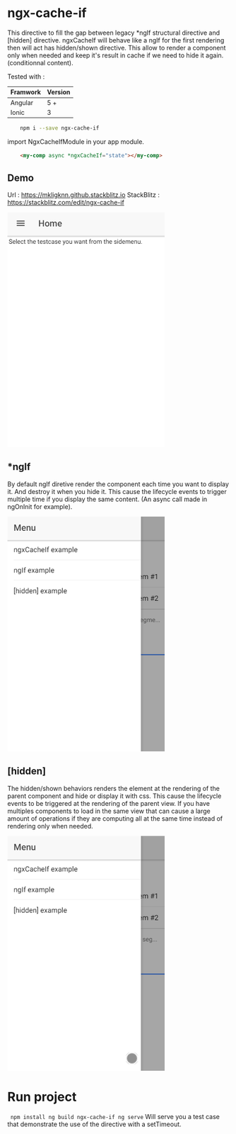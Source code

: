 # ngx-cache-if

This directive to fill the gap between legacy *ngIf structural directive and [hidden] directive.
ngxCacheIf will behave like a ngIf for the first rendering then will act has hidden/shown directive.
This allow to render a component only when needed and keep it's result in cache if we need to hide it again. (conditionnal content).

Tested with :	

| Framwork | Version |
| -------- | -------- |
| Angular  | 5 +   |
| Ionic    | 3 |

```sh
    npm i --save ngx-cache-if
```
import NgxCacheIfModule in your app module.

```html
    <my-comp async *ngxCacheIf="state"></my-comp>
```

## Demo

Url : https://mkligknn.github.stackblitz.io
StackBlitz : https://stackblitz.com/edit/ngx-cache-if

![ngxCacheIf content loaded only once](https://github.com/vlafranca/ngx-cache-if/blob/master/demo/ngxcacheif.gif)

## *ngIf

By default ngIf diretive render the component each time you want to display it. And destroy it when you hide it. This cause the lifecycle events to trigger multiple time if you display the same content. (An async call made in ngOnInit for example).

![ngIf content loaded each time](https://github.com/vlafranca/ngx-cache-if/blob/master/demo/ngif.gif)

## [hidden]

The hidden/shown behaviors renders the element at the rendering of the parent component and hide or display it with css. This cause the lifecycle events to be triggered at the rendering of the parent view. If you have multiples components to load in the same view that can cause a large amount of operations if they are computing all at the same time instead of rendering only when needed.

![hidden content loaded at loading time](https://github.com/vlafranca/ngx-cache-if/blob/master/demo/hidden.gif)


# Run project

`
npm install
ng build ngx-cache-if
ng serve` 
Will serve you a test case that demonstrate the use of the directive with a setTimeout.

